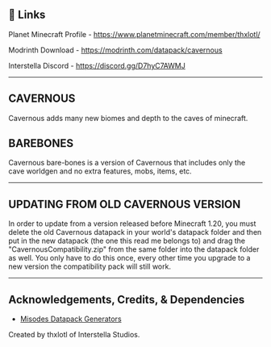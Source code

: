 
## 🔗 Links
Planet Minecraft Profile - https://www.planetminecraft.com/member/thxlotl/

Modrinth Download - https://modrinth.com/datapack/cavernous

Interstella Discord - https://discord.gg/D7hyC7AWMJ

------------------------------------------------------------------------------------

## CAVERNOUS
Cavernous adds many new biomes and depth to the caves of minecraft.

## BAREBONES
Cavernous bare-bones is a version of Cavernous that includes only the cave
worldgen and no extra features, mobs, items, etc.

------------------------------------------------------------------------------------

## UPDATING FROM OLD CAVERNOUS VERSION

In order to update from a version released before Minecraft 1.20, you must delete the old
Cavernous datapack in your world's datapack folder and then put in the new datapack (the
one this read me belongs to) and drag the "CavernousCompatibility.zip" from the same folder
into the datapack folder as well. You only have to do this once, every other time you upgrade
to a new version the compatibility pack will still work.

------------------------------------------------------------------------------------

## Acknowledgements, Credits, & Dependencies

 - [Misodes Datapack Generators](https://misode.github.io/)

Created by thxlotl of Interstella Studios.
